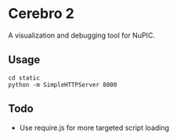 # Cerebro 2

A visualization and debugging tool for NuPIC.

## Usage

    cd static
    python -m SimpleHTTPServer 8000

## Todo

- Use require.js for more targeted script loading
